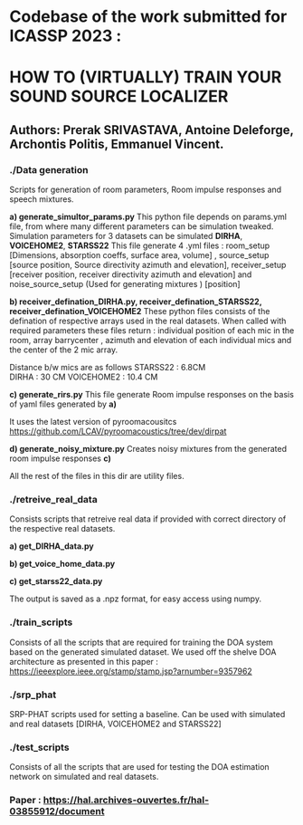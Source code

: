# Codebase of the work submitted for ICASSP 2023 : 
# HOW TO (VIRTUALLY) TRAIN YOUR SOUND SOURCE LOCALIZER 
## Authors: Prerak SRIVASTAVA, Antoine Deleforge, Archontis Politis, Emmanuel Vincent.

### ./Data generation  

Scripts for generation of room parameters, Room impulse responses and speech mixtures.

**a) generate_simultor_params.py** 
This python file depends on params.yml file, from where many different parameters can be simulation tweaked.
Simulation parameters for 3 datasets can be simulated **DIRHA**, **VOICEHOME2**, **STARSS22**
This file generate 4 .yml files : room_setup [Dimensions, absorption coeffs, surface area, volume] , source_setup [source position, Source directivity azimuth and elevation], receiver_setup [receiver position, receiver directivity azimuth and elevation] and noise_source_setup (Used for generating mixtures ) [position]

**b) receiver_defination_DIRHA.py, receiver_defination_STARSS22, receiver_defination_VOICEHOME2**
These python files consists of the defination of respective arrays used in the real datasets.
When called with required parameters these files return : individual position of each mic in the room, array barrycenter , azimuth and elevation of each individual mics and the center of the 2 mic array.

Distance b/w mics are as follows 
STARSS22 : 6.8CM  
DIRHA : 30 CM
VOICEHOME2 : 10.4 CM 

**c) generate_rirs.py** 
This file generate Room impulse responses on the basis of yaml files generated by **a)**

It uses the latest version of pyroomacousitcs  https://github.com/LCAV/pyroomacoustics/tree/dev/dirpat

**d) generate_noisy_mixture.py**
Creates noisy mixtures from the generated room impulse responses **c)**

All the rest of the files in this dir are utility files. 

### ./retreive_real_data 
Consists scripts that retreive real data if provided with correct directory of the respective real datasets.

**a) get_DIRHA_data.py**

**b) get_voice_home_data.py**

**c) get_starss22_data.py**

The output is saved as a .npz format, for easy access using numpy.

### ./train_scripts
Consists of all the scripts that are required for training the DOA system based on the generated simulated dataset. 
We used off the shelve DOA architecture as presented in this paper : https://ieeexplore.ieee.org/stamp/stamp.jsp?arnumber=9357962


### ./srp_phat 
SRP-PHAT scripts used for setting a baseline.
Can be used with simulated and real datasets [DIRHA, VOICEHOME2 and STARSS22]


### ./test_scripts 
Consists of all the scripts that are used for testing the DOA estimation network on simulated and real datasets.



### Paper :  https://hal.archives-ouvertes.fr/hal-03855912/document
